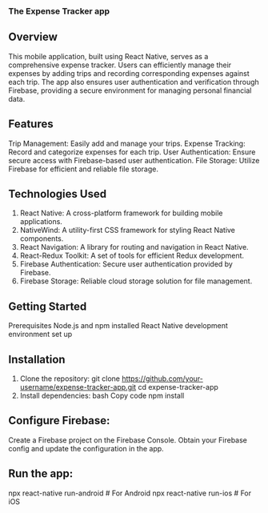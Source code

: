 ### The Expense Tracker app

## Overview
This mobile application, built using React Native, serves as a comprehensive expense tracker. Users can efficiently manage their expenses by adding trips and recording corresponding expenses against each trip. The app also ensures user authentication and verification through Firebase, providing a secure environment for managing personal financial data.

## Features
Trip Management: Easily add and manage your trips.
Expense Tracking: Record and categorize expenses for each trip.
User Authentication: Ensure secure access with Firebase-based user authentication.
File Storage: Utilize Firebase for efficient and reliable file storage.

## Technologies Used
1. React Native: A cross-platform framework for building mobile applications.
2. NativeWind: A utility-first CSS framework for styling React Native components.
3. React Navigation: A library for routing and navigation in React Native.
4. React-Redux Toolkit: A set of tools for efficient Redux development.
5. Firebase Authentication: Secure user authentication provided by Firebase.
6. Firebase Storage: Reliable cloud storage solution for file management.
   
## Getting Started
Prerequisites
Node.js and npm installed
React Native development environment set up
## Installation
1. Clone the repository:
git clone https://github.com/your-username/expense-tracker-app.git
cd expense-tracker-app
2. Install dependencies:
bash
Copy code
npm install

## Configure Firebase:

Create a Firebase project on the Firebase Console.
Obtain your Firebase config and update the configuration in the app.

## Run the app:

npx react-native run-android  # For Android
npx react-native run-ios      # For iOS
